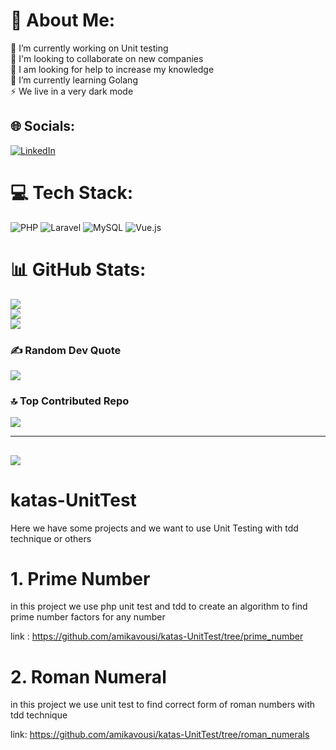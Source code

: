 # 💫 About Me:
🔭 I’m currently working on Unit testing<br>👯 I'm looking to collaborate on new companies<br>🤝 I am looking for help to increase my knowledge<br>🌱 I’m currently learning Golang<br>⚡ We live in a very dark mode


## 🌐 Socials:
[![LinkedIn](https://img.shields.io/badge/LinkedIn-%230077B5.svg?logo=linkedin&logoColor=white)](https://linkedin.com/in/www.linkedin.com/in/amin-kavousi) 

# 💻 Tech Stack:
![PHP](https://img.shields.io/badge/php-%23777BB4.svg?style=flat&logo=php&logoColor=white) ![Laravel](https://img.shields.io/badge/laravel-%23FF2D20.svg?style=flat&logo=laravel&logoColor=white) ![MySQL](https://img.shields.io/badge/mysql-%2300f.svg?style=flat&logo=mysql&logoColor=white) ![Vue.js](https://img.shields.io/badge/vuejs-%2335495e.svg?style=flat&logo=vuedotjs&logoColor=%234FC08D)
# 📊 GitHub Stats:
![](https://github-readme-stats.vercel.app/api?username=amikavousi&theme=radical&hide_border=false&include_all_commits=false&count_private=false)<br/>
![](https://github-readme-streak-stats.herokuapp.com/?user=amikavousi&theme=radical&hide_border=false)<br/>
![](https://github-readme-stats.vercel.app/api/top-langs/?username=amikavousi&theme=radical&hide_border=false&include_all_commits=false&count_private=false&layout=compact)

### ✍️ Random Dev Quote
![](https://quotes-github-readme.vercel.app/api?type=horizontal&theme=radical)

### 🔝 Top Contributed Repo
![](https://github-contributor-stats.vercel.app/api?username=amikavousi&limit=5&theme=tokyonight&combine_all_yearly_contributions=true)

---
[![](https://visitcount.itsvg.in/api?id=amikavousi&icon=9&color=0)](https://visitcount.itsvg.in)
---

# katas-UnitTest

Here we have some projects and we want to use Unit Testing with tdd technique or others

# 1. Prime Number

in this project we use php unit test and tdd to create an algorithm to find prime number factors for any number

link : https://github.com/amikavousi/katas-UnitTest/tree/prime_number

# 2. Roman Numeral

in this project we use unit test to find correct form of roman numbers with tdd technique

link: https://github.com/amikavousi/katas-UnitTest/tree/roman_numerals
